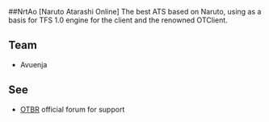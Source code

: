 ##NrtAo [Naruto Atarashi Online]
The best ATS based on Naruto, using as a basis for TFS 1.0 engine for the client and the renowned OTClient.

## Team
* Avuenja

## See
* [OTBR](http://otserv.com.br) official forum for support
